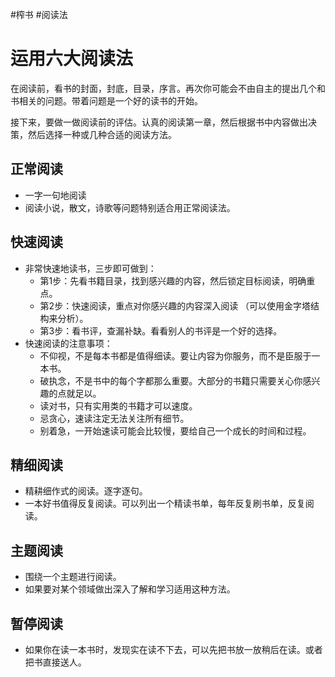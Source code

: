 #榨书 #阅读法 

# 运用六大阅读法 

在阅读前，看书的封面，封底，目录，序言。再次你可能会不由自主的提出几个和书相关的问题。带着问题是一个好的读书的开始。

接下来，要做一做阅读前的评估。认真的阅读第一章，然后根据书中内容做出决策，然后选择一种或几种合适的阅读方法。

## 正常阅读
- 一字一句地阅读
- 阅读小说，散文，诗歌等问题特别适合用正常阅读法。

## 快速阅读
- 非常快速地读书，三步即可做到：
    - 第1步：先看书籍目录，找到感兴趣的内容，然后锁定目标阅读，明确重点。
    - 第2步：快速阅读，重点对你感兴趣的内容深入阅读 （可以使用金字塔结构来分析）。
    - 第3步：看书评，查漏补缺。看看别人的书评是一个好的选择。
- 快速阅读的注意事项：
    - 不仰视，不是每本书都是值得细读。要让内容为你服务，而不是臣服于一本书。
    - 破执念，不是书中的每个字都那么重要。大部分的书籍只需要关心你感兴趣的点就足以。
    - 读对书，只有实用类的书籍才可以速度。
    - 忌贪心，速读注定无法关注所有细节。
    - 别着急，一开始速读可能会比较慢，要给自己一个成长的时间和过程。
    
## 精细阅读
- 精耕细作式的阅读。逐字逐句。
- 一本好书值得反复阅读。可以列出一个精读书单，每年反复刷书单，反复阅读。

## 主题阅读
- 围绕一个主题进行阅读。
- 如果要对某个领域做出深入了解和学习适用这种方法。

## 暂停阅读
- 如果你在读一本书时，发现实在读不下去，可以先把书放一放稍后在读。或者把书直接送人。
